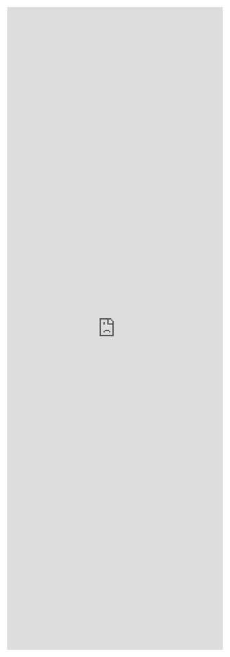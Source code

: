 <iframe width="100%" height="1500" frameborder="0"
  src="https://observablehq.com/embed/c940b4ff381c70b3@78?cell=*&api_key=47c1df660f12faf95d02dd983f8c72b5c7712f52"></iframe>